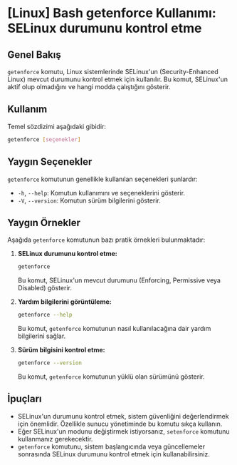 # [Linux] Bash getenforce Kullanımı: SELinux durumunu kontrol etme

## Genel Bakış
`getenforce` komutu, Linux sistemlerinde SELinux'un (Security-Enhanced Linux) mevcut durumunu kontrol etmek için kullanılır. Bu komut, SELinux'un aktif olup olmadığını ve hangi modda çalıştığını gösterir.

## Kullanım
Temel sözdizimi aşağıdaki gibidir:
```bash
getenforce [seçenekler]
```

## Yaygın Seçenekler
`getenforce` komutunun genellikle kullanılan seçenekleri şunlardır:
- `-h`, `--help`: Komutun kullanımını ve seçeneklerini gösterir.
- `-V`, `--version`: Komutun sürüm bilgilerini gösterir.

## Yaygın Örnekler
Aşağıda `getenforce` komutunun bazı pratik örnekleri bulunmaktadır:

1. **SELinux durumunu kontrol etme:**
   ```bash
   getenforce
   ```
   Bu komut, SELinux'un mevcut durumunu (Enforcing, Permissive veya Disabled) gösterir.

2. **Yardım bilgilerini görüntüleme:**
   ```bash
   getenforce --help
   ```
   Bu komut, `getenforce` komutunun nasıl kullanılacağına dair yardım bilgilerini sağlar.

3. **Sürüm bilgisini kontrol etme:**
   ```bash
   getenforce --version
   ```
   Bu komut, `getenforce` komutunun yüklü olan sürümünü gösterir.

## İpuçları
- SELinux'un durumunu kontrol etmek, sistem güvenliğini değerlendirmek için önemlidir. Özellikle sunucu yönetiminde bu komutu sıkça kullanın.
- Eğer SELinux'un modunu değiştirmek istiyorsanız, `setenforce` komutunu kullanmanız gerekecektir.
- `getenforce` komutunu, sistem başlangıcında veya güncellemeler sonrasında SELinux durumunu kontrol etmek için kullanabilirsiniz.